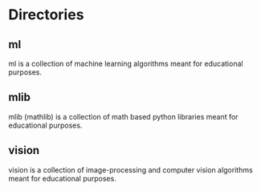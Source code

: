 # Directories

## ml
ml is a collection of machine learning algorithms meant for educational purposes. 

## mlib
mlib (mathlib) is a collection of math based python libraries meant for educational purposes. 

## vision
vision is a collection of image-processing and computer vision algorithms
meant for educational purposes.